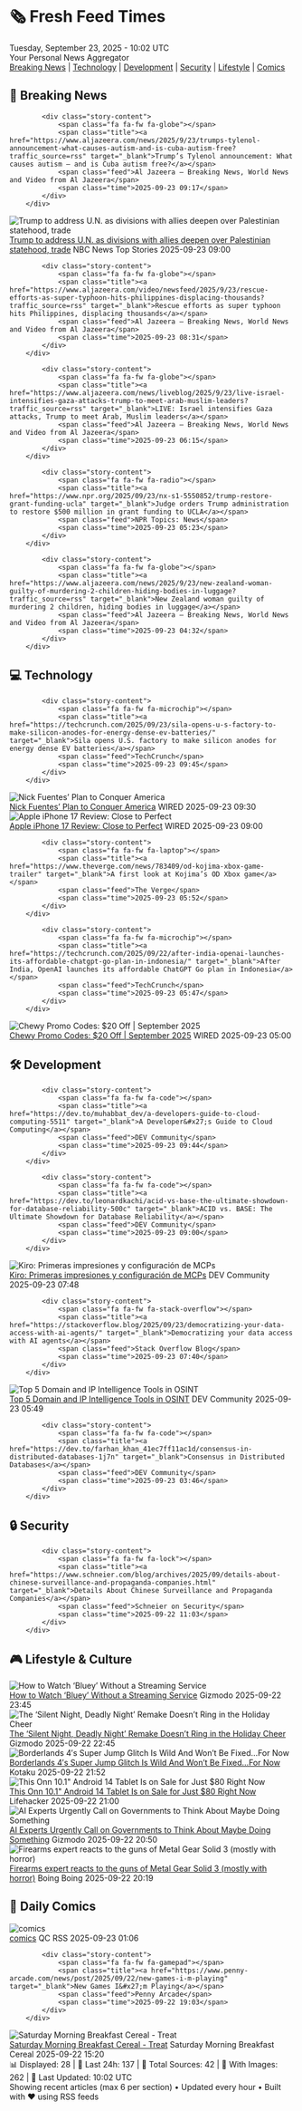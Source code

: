 <!-- Processing 54 RSS feeds at 2025-09-23 10:02:01 UTC -->
<!-- Processing: Cyanide & Happiness -->
<!-- Processing: Questionable Content -->
<!-- Processing: CNN Top Stories -->
<!-- Processing: CNN Breaking News -->
<!-- Processing: BBC World News -->
<!-- Processing: BBC Breaking News -->
<!-- Processing: Al Jazeera Breaking News -->
<!-- Processing: Associated Press Breaking -->
<!-- Processing: NBC News Breaking -->
<!-- Processing: TechCrunch -->
<!-- Processing: WIRED -->
<!-- Processing: Lobsters Python -->
<!-- Processing: Dev.to -->
<!-- Processing: Phoronix Linux News -->
<!-- Processing: Linux.com -->
<!-- Processing: GitHub Blog -->
<!-- Processing: GitLab Blog -->
<!-- Processing: DZone -->
<!-- Processing: Martin Fowler -->
<!-- Processing: Coding Horror -->
<!-- Processing: Kotaku -->
<!-- Processing: Boing Boing -->
<!-- Processing: Krebs on Security -->
<!-- Processing: Schneier on Security -->
<!-- Generated 5 new posts out of 24 feeds processed -->
<div class="newspaper-header">
    <h1 class="newspaper-title">🗞️ Fresh Feed Times</h1>
    <div class="newspaper-date">Tuesday, September 23, 2025 - 10:02 UTC</div>
    <div class="newspaper-subtitle">Your Personal News Aggregator</div>
</div>

<div class="newspaper-nav">
    <a href="#breaking">Breaking News</a> |
    <a href="#tech">Technology</a> |
    <a href="#dev">Development</a> |
    <a href="#security">Security</a> |
    <a href="#lifestyle">Lifestyle</a> |
    <a href="#webcomics">Comics</a>
</div>

<div class="news-section breaking-news" id="breaking">
<h2 class="section-header">🚨 Breaking News</h2>
<div class="stories-container">
<div class="story">
            
            <div class="story-content">
                <span class="fa fa-fw fa-globe"></span>
                <span class="title"><a href="https://www.aljazeera.com/news/2025/9/23/trumps-tylenol-announcement-what-causes-autism-and-is-cuba-autism-free?traffic_source=rss" target="_blank">Trump’s Tylenol announcement: What causes autism – and is Cuba autism free?</a></span>
                <span class="feed">Al Jazeera – Breaking News, World News and Video from Al Jazeera</span>
                <span class="time">2025-09-23 09:17</span>
            </div>
        </div>
<div class="story">
            <img src="https://media-cldnry.s-nbcnews.com/image/upload/t_fit_1500w/rockcms/2025-09/250923-palestine-2-rs-0bbb75.jpg" alt="Trump to address U.N. as divisions with allies deepen over Palestinian statehood, trade" class="story-image" loading="lazy" onerror="this.style.display='none'">
            <div class="story-content">
                <span class="fa fa-fw fa-broadcast-tower"></span>
                <span class="title"><a href="https://www.nbcnews.com/politics/donald-trump/trump-address-un-divisions-allies-deepen-palestinian-statehood-trade-rcna233026" target="_blank">Trump to address U.N. as divisions with allies deepen over Palestinian statehood, trade</a></span>
                <span class="feed">NBC News Top Stories</span>
                <span class="time">2025-09-23 09:00</span>
            </div>
        </div>
<div class="story">
            
            <div class="story-content">
                <span class="fa fa-fw fa-globe"></span>
                <span class="title"><a href="https://www.aljazeera.com/video/newsfeed/2025/9/23/rescue-efforts-as-super-typhoon-hits-philippines-displacing-thousands?traffic_source=rss" target="_blank">Rescue efforts as super typhoon hits Philippines, displacing thousands</a></span>
                <span class="feed">Al Jazeera – Breaking News, World News and Video from Al Jazeera</span>
                <span class="time">2025-09-23 08:31</span>
            </div>
        </div>
<div class="story">
            
            <div class="story-content">
                <span class="fa fa-fw fa-globe"></span>
                <span class="title"><a href="https://www.aljazeera.com/news/liveblog/2025/9/23/live-israel-intensifies-gaza-attacks-trump-to-meet-arab-muslim-leaders?traffic_source=rss" target="_blank">LIVE: Israel intensifies Gaza attacks, Trump to meet Arab, Muslim leaders</a></span>
                <span class="feed">Al Jazeera – Breaking News, World News and Video from Al Jazeera</span>
                <span class="time">2025-09-23 06:15</span>
            </div>
        </div>
<div class="story">
            
            <div class="story-content">
                <span class="fa fa-fw fa-radio"></span>
                <span class="title"><a href="https://www.npr.org/2025/09/23/nx-s1-5550852/trump-restore-grant-funding-ucla" target="_blank">Judge orders Trump administration to restore $500 million in grant funding to UCLA</a></span>
                <span class="feed">NPR Topics: News</span>
                <span class="time">2025-09-23 05:23</span>
            </div>
        </div>
<div class="story">
            
            <div class="story-content">
                <span class="fa fa-fw fa-globe"></span>
                <span class="title"><a href="https://www.aljazeera.com/news/2025/9/23/new-zealand-woman-guilty-of-murdering-2-children-hiding-bodies-in-luggage?traffic_source=rss" target="_blank">New Zealand woman guilty of murdering 2 children, hiding bodies in luggage</a></span>
                <span class="feed">Al Jazeera – Breaking News, World News and Video from Al Jazeera</span>
                <span class="time">2025-09-23 04:32</span>
            </div>
        </div>
</div>
</div>
<div class="news-section tech-news" id="tech">
<h2 class="section-header">💻 Technology</h2>
<div class="stories-container">
<div class="story">
            
            <div class="story-content">
                <span class="fa fa-fw fa-microchip"></span>
                <span class="title"><a href="https://techcrunch.com/2025/09/23/sila-opens-u-s-factory-to-make-silicon-anodes-for-energy-dense-ev-batteries/" target="_blank">Sila opens U.S. factory to make silicon anodes for energy dense EV batteries</a></span>
                <span class="feed">TechCrunch</span>
                <span class="time">2025-09-23 09:45</span>
            </div>
        </div>
<div class="story">
            <img src="https://media.wired.com/photos/68c1ffa94257ba2adaf9de18/master/pass/GettyImages-1236550486.jpg" alt="Nick Fuentes’ Plan to Conquer America" class="story-image" loading="lazy" onerror="this.style.display='none'">
            <div class="story-content">
                <span class="fa fa-fw fa-bolt"></span>
                <span class="title"><a href="https://www.wired.com/story/nick-fuentes-plan-to-conquer-america/" target="_blank">Nick Fuentes’ Plan to Conquer America</a></span>
                <span class="feed">WIRED</span>
                <span class="time">2025-09-23 09:30</span>
            </div>
        </div>
<div class="story">
            <img src="https://media.wired.com/photos/68d1e224d4f5f78f3b59aa43/master/pass/iPhone%2017%20SOURCE%20Julian%20Chokkattu.jpg" alt="Apple iPhone 17 Review: Close to Perfect" class="story-image" loading="lazy" onerror="this.style.display='none'">
            <div class="story-content">
                <span class="fa fa-fw fa-bolt"></span>
                <span class="title"><a href="https://www.wired.com/review/apple-iphone-17/" target="_blank">Apple iPhone 17 Review: Close to Perfect</a></span>
                <span class="feed">WIRED</span>
                <span class="time">2025-09-23 09:00</span>
            </div>
        </div>
<div class="story">
            
            <div class="story-content">
                <span class="fa fa-fw fa-laptop"></span>
                <span class="title"><a href="https://www.theverge.com/news/783409/od-kojima-xbox-game-trailer" target="_blank">A first look at Kojima’s OD Xbox game</a></span>
                <span class="feed">The Verge</span>
                <span class="time">2025-09-23 05:52</span>
            </div>
        </div>
<div class="story">
            
            <div class="story-content">
                <span class="fa fa-fw fa-microchip"></span>
                <span class="title"><a href="https://techcrunch.com/2025/09/22/after-india-openai-launches-its-affordable-chatgpt-go-plan-in-indonesia/" target="_blank">After India, OpenAI launches its affordable ChatGPT Go plan in Indonesia</a></span>
                <span class="feed">TechCrunch</span>
                <span class="time">2025-09-23 05:47</span>
            </div>
        </div>
<div class="story">
            <img src="https://media.wired.com/photos/66ea077015aa1d8092e99428/master/pass/WIRED-Coupons-6.jpg" alt="Chewy Promo Codes: $20 Off | September 2025" class="story-image" loading="lazy" onerror="this.style.display='none'">
            <div class="story-content">
                <span class="fa fa-fw fa-bolt"></span>
                <span class="title"><a href="https://www.wired.com/story/chewy-promo-code/" target="_blank">Chewy Promo Codes: $20 Off | September 2025</a></span>
                <span class="feed">WIRED</span>
                <span class="time">2025-09-23 05:00</span>
            </div>
        </div>
</div>
</div>
<div class="news-section dev-news" id="dev">
<h2 class="section-header">🛠️ Development</h2>
<div class="stories-container">
<div class="story">
            
            <div class="story-content">
                <span class="fa fa-fw fa-code"></span>
                <span class="title"><a href="https://dev.to/muhabbat_dev/a-developers-guide-to-cloud-computing-5511" target="_blank">A Developer&#x27;s Guide to Cloud Computing</a></span>
                <span class="feed">DEV Community</span>
                <span class="time">2025-09-23 09:44</span>
            </div>
        </div>
<div class="story">
            
            <div class="story-content">
                <span class="fa fa-fw fa-code"></span>
                <span class="title"><a href="https://dev.to/leonardkachi/acid-vs-base-the-ultimate-showdown-for-database-reliability-500c" target="_blank">ACID vs. BASE: The Ultimate Showdown for Database Reliability</a></span>
                <span class="feed">DEV Community</span>
                <span class="time">2025-09-23 09:00</span>
            </div>
        </div>
<div class="story">
            <img src="https://media2.dev.to/dynamic/image/width=800%2Cheight=%2Cfit=scale-down%2Cgravity=auto%2Cformat=auto/https%3A%2F%2Fdev-to-uploads.s3.amazonaws.com%2Fuploads%2Farticles%2Fmvybno4i589z2bouh7jt.png" alt="Kiro: Primeras impresiones y configuración de MCPs" class="story-image" loading="lazy" onerror="this.style.display='none'">
            <div class="story-content">
                <span class="fa fa-fw fa-code"></span>
                <span class="title"><a href="https://dev.to/aws-espanol/kiro-primeras-impresiones-y-configuracion-de-mcps-4nfc" target="_blank">Kiro: Primeras impresiones y configuración de MCPs</a></span>
                <span class="feed">DEV Community</span>
                <span class="time">2025-09-23 07:48</span>
            </div>
        </div>
<div class="story">
            
            <div class="story-content">
                <span class="fa fa-fw fa-stack-overflow"></span>
                <span class="title"><a href="https://stackoverflow.blog/2025/09/23/democratizing-your-data-access-with-ai-agents/" target="_blank">Democratizing your data access with AI agents</a></span>
                <span class="feed">Stack Overflow Blog</span>
                <span class="time">2025-09-23 07:40</span>
            </div>
        </div>
<div class="story">
            <img src="https://media2.dev.to/dynamic/image/width=800%2Cheight=%2Cfit=scale-down%2Cgravity=auto%2Cformat=auto/https%3A%2F%2Fdev-to-uploads.s3.amazonaws.com%2Fuploads%2Farticles%2Fnnqm1f006nzfwhne9u2y.png" alt="Top 5 Domain and IP Intelligence Tools in OSINT" class="story-image" loading="lazy" onerror="this.style.display='none'">
            <div class="story-content">
                <span class="fa fa-fw fa-code"></span>
                <span class="title"><a href="https://dev.to/stark_zhuang_df5076f35c68/top-5-domain-and-ip-intelligence-tools-in-osint-2a73" target="_blank">Top 5 Domain and IP Intelligence Tools in OSINT</a></span>
                <span class="feed">DEV Community</span>
                <span class="time">2025-09-23 05:49</span>
            </div>
        </div>
<div class="story">
            
            <div class="story-content">
                <span class="fa fa-fw fa-code"></span>
                <span class="title"><a href="https://dev.to/farhan_khan_41ec7ff11ac1d/consensus-in-distributed-databases-1j7n" target="_blank">Consensus in Distributed Databases</a></span>
                <span class="feed">DEV Community</span>
                <span class="time">2025-09-23 03:46</span>
            </div>
        </div>
</div>
</div>
<div class="news-section security-news" id="security">
<h2 class="section-header">🔒 Security</h2>
<div class="stories-container">
<div class="story">
            
            <div class="story-content">
                <span class="fa fa-fw fa-lock"></span>
                <span class="title"><a href="https://www.schneier.com/blog/archives/2025/09/details-about-chinese-surveillance-and-propaganda-companies.html" target="_blank">Details About Chinese Surveillance and Propaganda Companies</a></span>
                <span class="feed">Schneier on Security</span>
                <span class="time">2025-09-22 11:03</span>
            </div>
        </div>
</div>
</div>
<div class="news-section lifestyle-news" id="lifestyle">
<h2 class="section-header">🎮 Lifestyle & Culture</h2>
<div class="stories-container">
<div class="story">
            <img src="https://gizmodo.com/app/uploads/2025/09/Bluey-Ludo-Studio-1.jpg" alt="How to Watch ‘Bluey’ Without a Streaming Service" class="story-image" loading="lazy" onerror="this.style.display='none'">
            <div class="story-content">
                <span class="fa fa-fw fa-computer"></span>
                <span class="title"><a href="https://gizmodo.com/how-to-watch-bluey-without-streaming-dvds-digital-libraries-2000662316" target="_blank">How to Watch ‘Bluey’ Without a Streaming Service</a></span>
                <span class="feed">Gizmodo</span>
                <span class="time">2025-09-22 23:45</span>
            </div>
        </div>
<div class="story">
            <img src="https://gizmodo.com/app/uploads/2025/09/silent-night-deadly-night-review.jpg" alt="The ‘Silent Night, Deadly Night’ Remake Doesn’t Ring in the Holiday Cheer" class="story-image" loading="lazy" onerror="this.style.display='none'">
            <div class="story-content">
                <span class="fa fa-fw fa-computer"></span>
                <span class="title"><a href="https://gizmodo.com/silent-night-deadly-night-2025-review-remake-2000662061" target="_blank">The ‘Silent Night, Deadly Night’ Remake Doesn’t Ring in the Holiday Cheer</a></span>
                <span class="feed">Gizmodo</span>
                <span class="time">2025-09-22 22:45</span>
            </div>
        </div>
<div class="story">
            <img src="https://kotaku.com/app/uploads/2025/09/cricketjumping.jpg" alt="Borderlands 4′s Super Jump Glitch Is Wild And Won’t Be Fixed…For Now" class="story-image" loading="lazy" onerror="this.style.display='none'">
            <div class="story-content">
                <span class="fa fa-fw fa-gamepad"></span>
                <span class="title"><a href="https://kotaku.com/borderlands-4s-super-jump-bug-cricket-jumping-legendary-gun-gearbox-patch-pc-2000627659" target="_blank">Borderlands 4′s Super Jump Glitch Is Wild And Won’t Be Fixed…For Now</a></span>
                <span class="feed">Kotaku</span>
                <span class="time">2025-09-22 21:52</span>
            </div>
        </div>
<div class="story">
            <img src="https://lifehacker.com/imagery/articles/01K49TX8MZE2445K0S9TE99N7B/hero-image.png" alt="This Onn 10.1&quot; Android 14 Tablet Is on Sale for Just $80 Right Now" class="story-image" loading="lazy" onerror="this.style.display='none'">
            <div class="story-content">
                <span class="fa fa-fw fa-life-ring"></span>
                <span class="title"><a href="https://lifehacker.com/tech/onn-101-android-tablet-stacksocial-sale?utm_medium=RSS" target="_blank">This Onn 10.1&quot; Android 14 Tablet Is on Sale for Just $80 Right Now</a></span>
                <span class="feed">Lifehacker</span>
                <span class="time">2025-09-22 21:00</span>
            </div>
        </div>
<div class="story">
            <img src="https://gizmodo.com/app/uploads/2024/11/GettyImages-2154701385.jpg" alt="AI Experts Urgently Call on Governments to Think About Maybe Doing Something" class="story-image" loading="lazy" onerror="this.style.display='none'">
            <div class="story-content">
                <span class="fa fa-fw fa-computer"></span>
                <span class="title"><a href="https://gizmodo.com/ai-experts-urgently-call-on-governments-to-think-about-maybe-doing-something-2000662325" target="_blank">AI Experts Urgently Call on Governments to Think About Maybe Doing Something</a></span>
                <span class="feed">Gizmodo</span>
                <span class="time">2025-09-22 20:50</span>
            </div>
        </div>
<div class="story">
            <img src="https://i0.wp.com/boingboing.net/wp-content/uploads/2023/02/61eb48dca6ab0.jpg?fit=1600%2C959&amp;quality=60&amp;ssl=1" alt="Firearms expert reacts to the guns of Metal Gear Solid 3 (mostly with horror)" class="story-image" loading="lazy" onerror="this.style.display='none'">
            <div class="story-content">
                <span class="fa fa-fw fa-arrow-right"></span>
                <span class="title"><a href="https://boingboing.net/2025/09/22/firearms-expert-reacts-to-the-guns-of-metal-gear-solid-3-mostly-with-horror.html" target="_blank">Firearms expert reacts to the guns of Metal Gear Solid 3 (mostly with horror)</a></span>
                <span class="feed">Boing Boing</span>
                <span class="time">2025-09-22 20:19</span>
            </div>
        </div>
</div>
</div>
<div class="news-section webcomics-section" id="webcomics">
<h2 class="section-header">🎨 Daily Comics</h2>
<div class="stories-container">
<div class="story">
            <img src="http://www.questionablecontent.net/comics/5658.png" alt="comics" class="story-image" loading="lazy" onerror="this.style.display='none'">
            <div class="story-content">
                <span class="fa fa-fw fa-music"></span>
                <span class="title"><a href="http://questionablecontent.net/view.php?comic=5658" target="_blank">comics</a></span>
                <span class="feed">QC RSS</span>
                <span class="time">2025-09-23 01:06</span>
            </div>
        </div>
<div class="story">
            
            <div class="story-content">
                <span class="fa fa-fw fa-gamepad"></span>
                <span class="title"><a href="https://www.penny-arcade.com/news/post/2025/09/22/new-games-i-m-playing" target="_blank">New Games I&#x27;m Playing</a></span>
                <span class="feed">Penny Arcade</span>
                <span class="time">2025-09-22 19:03</span>
            </div>
        </div>
<div class="story">
            <img src="https://www.smbc-comics.com/comics/1758236452-20250922.png" alt="Saturday Morning Breakfast Cereal - Treat" class="story-image" loading="lazy" onerror="this.style.display='none'">
            <div class="story-content">
                <span class="fa fa-fw fa-smile"></span>
                <span class="title"><a href="https://www.smbc-comics.com/comic/treat-2" target="_blank">Saturday Morning Breakfast Cereal - Treat</a></span>
                <span class="feed">Saturday Morning Breakfast Cereal</span>
                <span class="time">2025-09-22 15:20</span>
            </div>
        </div>
</div>
</div>

<div class="newspaper-footer">
    <div class="stats">
        📊 Displayed: 28 | 📅 Last 24h: 137 | 📡 Total Sources: 42 | 📸 With Images: 262 |
        🔄 Last Updated: 10:02 UTC
    </div>
    <div class="footer-note">
        Showing recent articles (max 6 per section) • Updated every hour • Built with ❤️ using RSS feeds
    </div>
</div>
